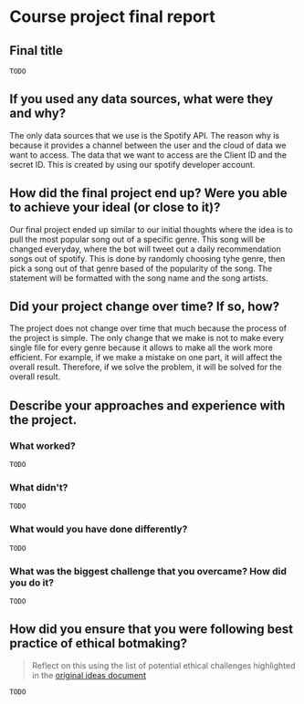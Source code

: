 # Course project final report

## Final title

`TODO`

## If you used any data sources, what were they and why?

The only data sources that we use is the Spotify API. The reason why is because it provides a channel between the user and the cloud of data we want to access. The data that we want to access are the Client ID and the secret ID. This is created by using our spotify developer account.  

## How did the final project end up? Were you able to achieve your ideal (or close to it)?

Our final project ended up similar to our initial thoughts where the idea is to pull the most popular song out of a specific genre. This song will be changed everyday, where the bot will tweet out a daily recommendation songs out of spotify. This is done by randomly choosing tyhe genre, then pick a song out of that genre based of the popularity of the song. The statement will be formatted with the song name and the song artists.  

## Did your project change over time? If so, how?

The project does not change over time that much because the process of the project is simple. The only change that we make is not to make every single file for every genre because it allows to make all the work more efficient. For example, if we make a mistake on one part, it will affect the overall result. Therefore, if we solve the problem, it will be solved for the overall result. 

## Describe your approaches and experience with the project.

### What worked?

`TODO`

### What didn't?

`TODO`

### What would you have done differently?

`TODO`


### What was the biggest challenge that you overcame? How did you do it?

`TODO`

## How did you ensure that you were following best practice of ethical botmaking?

> Reflect on this using the list of potential ethical challenges highlighted in the [original ideas document](0_idea.md)

`TODO`
